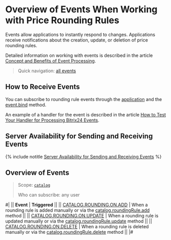 # Overview of Events When Working with Price Rounding Rules

Events allow applications to instantly respond to changes. Applications receive notifications about the creation, update, or deletion of price rounding rules.

Detailed information on working with events is described in the article [Concept and Benefits of Event Processing](../../../events/index.md).

> Quick navigation: [all events](#all-events)

## How to Receive Events

You can subscribe to rounding rule events through the [application](./../../../app-installation/index.md) and the [event.bind](./../../../events/event-bind.md) method.

An example of a handler for the event is described in the article [How to Test Your Handler for Processing Bitrix24 Events](../../../events/test-handler.md).

## Server Availability for Sending and Receiving Events

{% include notitle [Server Availability for Sending and Receiving Events](../../../../_includes/events-index.md) %}

## Overview of Events

> Scope: [`catalog`](../../../scopes/permissions.md)
>
> Who can subscribe: any user

#|
|| **Event** | **Triggered** ||
|| [CATALOG.ROUNDING.ON.ADD](catalog-rounding-on-add.md) | When a rounding rule is added manually or via the [catalog.roundingRule.add](../catalog-rounding-rule-add.md) method ||
|| [CATALOG.ROUNDING.ON.UPDATE](catalog-rounding-on-update.md) | When a rounding rule is updated manually or via the [catalog.roundingRule.update](../catalog-rounding-rule-update.md) method ||
|| [CATALOG.ROUNDING.ON.DELETE](catalog-rounding-on-delete.md) | When a rounding rule is deleted manually or via the [catalog.roundingRule.delete](../catalog-rounding-rule-delete.md) method ||
|#